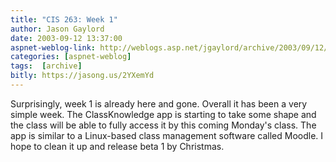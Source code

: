 ```yaml
---
title: "CIS 263: Week 1"
author: Jason Gaylord
date: 2003-09-12 13:37:00
aspnet-weblog-link: http://weblogs.asp.net/jgaylord/archive/2003/09/12/27327.aspx
categories: [aspnet-weblog]
tags:  [archive]
bitly: https://jasong.us/2YXemYd
---
```


Surprisingly, week 1 is already here and gone. Overall it has been a very simple week. The ClassKnowledge app is starting to take some shape and the class will be able to fully access it by this coming Monday's class. The app is similar to a Linux-based class management software called Moodle. I hope to clean it up and release beta 1 by Christmas.